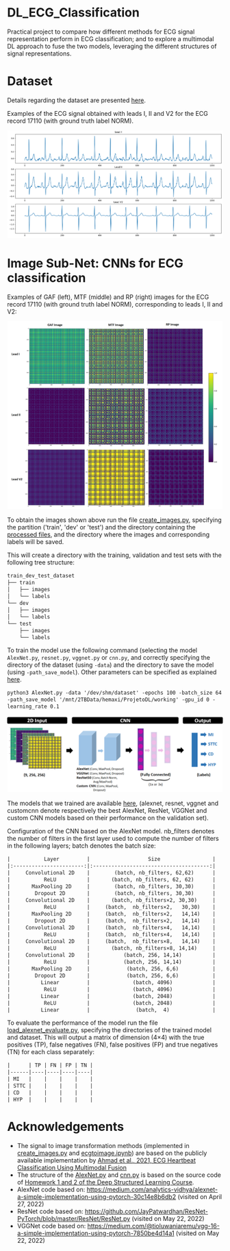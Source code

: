 # DL_ECG_Classification

Practical project to compare how different methods for ECG signal representation perform in ECG classification; and to explore a multimodal DL approach to fuse the two models, leveraging the different structures of signal representations.


# Dataset

Details regarding the dataset are presented [here](https://github.com/HemaxiN/DL_ECG_Classification/tree/main/Dataset).

Examples of the ECG signal obtained with leads I, II and V2 for the ECG record 17110 (with ground truth label NORM).

![](https://github.com/HemaxiN/DL_ECG_Classification/blob/main/Images/ecg_record_17110.PNG)



# Image Sub-Net: CNNs for ECG classification

Examples of GAF (left), MTF (middle) and RP (right) images for the ECG record 17110 (with ground truth label NORM), corresponding to leads I, II and V2:

![](https://github.com/HemaxiN/DL_ECG_Classification/blob/main/Images/examples_GAF_MTF_RP1.png)

To obtain the images shown above run the file [create_images.py](https://github.com/HemaxiN/DL_ECG_Classification/blob/main/Dataset/create_images.py), specifying the partition ('train', 'dev' or 'test') and the directory containing the [processed files](https://drive.google.com/drive/folders/1Nas7Gqcj-H28Raui_6z06kpWDsM78OBV), and the directory where the images and corresponding labels will be saved.

This will create a directory with the training, validation and test sets with the following tree structure:

```
train_dev_test_dataset
├── train
│   ├── images
│   └── labels
└── dev
│   ├── images
│   └── labels
└── test
    ├── images
    └── labels
```

To train the model use the following command (selecting the model ```AlexNet.py```, ```resnet.py```, ```vggnet.py``` or ```cnn.py```, and correctly specifying the directory of the dataset (using ```-data```) and the directory to save the model (using ```-path_save_model```). Other parameters can be specified as explained [here](https://github.com/HemaxiN/DL_ECG_Classification/blob/main/AlexNet.py#L145-L157).

```
python3 AlexNet.py -data '/dev/shm/dataset' -epochs 100 -batch_size 64 -path_save_model '/mnt/2TBData/hemaxi/ProjetoDL/working' -gpu_id 0 -learning_rate 0.1  
```

![](https://github.com/HemaxiN/DL_ECG_Classification/blob/main/Images/cnn_conf2.png)

The models that we trained are available [here](https://drive.google.com/drive/folders/12LVLYfjd2N4mTuMwAmtJ6wOwm3y9HWAT?usp=sharing), (alexnet, resnet, vggnet and customcnn denote respectively the best AlexNet, ResNet, VGGNet and custom CNN models based on their performance on the validation set).

Configuration of the CNN based on the AlexNet model. nb_filters denotes the number of filters in the first layer used to compute the number of filters in the following layers; batch denotes the batch size:
```
|           Layer         |                   Size                 |
|:-----------------------:|:--------------------------------------:|
|     Convolutional 2D    |        (batch, nb_filters, 62,62)      |
|           ReLU          |       (batch, nb_filters, 62, 62)      |
|       MaxPooling 2D     |        (batch, nb_filters, 30,30)      |
|        Dropout 2D       |        (batch, nb_filters, 30,30)      |
|     Convolutional 2D    |       (batch, nb_filters×2, 30,30)     |
|           ReLU          |     (batch,  nb_filters×2,   30,30)    |
|       MaxPooling 2D     |     (batch,  nb_filters×2,   14,14)    |
|        Dropout 2D       |     (batch,  nb_filters×2,   14,14)    |
|     Convolutional 2D    |     (batch,  nb_filters×4,   14,14)    |
|           ReLU          |     (batch,  nb_filters×4,   14,14)    |
|     Convolutional 2D    |     (batch,  nb_filters×8,   14,14)    |
|           ReLU          |       (batch, nb_filters×8, 14,14)     |
|     Convolutional 2D    |           (batch, 256, 14,14)          |
|           ReLU          |           (batch, 256, 14,14)          |
|       MaxPooling 2D     |            (batch, 256, 6,6)           |
|        Dropout 2D       |            (batch, 256, 6,6)           |
|          Linear         |              (batch, 4096)             |
|           ReLU          |              (batch, 4096)             |
|          Linear         |              (batch, 2048)             |
|           ReLU          |              (batch, 2048)             |
|          Linear         |               (batch,  4)              |
``` 

To evaluate the performance of the model run the file [load_alexnet_evaluate.py](https://github.com/HemaxiN/DL_ECG_Classification/blob/main/load_alexnet_evaluate.py), specifying the directories of the trained model and dataset. This will output a matrix of dimension (4×4) with the true positives (TP), false negatives (FN), false positives (FP) and true negatives (TN) for each class separately:

```
|      | TP | FN | FP | TN |
|------|----|----|----|----|
| MI   |    |    |    |    |
| STTC |    |    |    |    |
| CD   |    |    |    |    |
| HYP  |    |    |    |    |
```

# Acknowledgements

* The signal to image transformation methods (implemented in [create_images.py](https://github.com/HemaxiN/DL_ECG_Classification/blob/main/Dataset/create_images.py) and [ecgtoimage.ipynb](https://github.com/HemaxiN/DL_ECG_Classification/blob/main/Dataset/ecgtoimage.ipynb)) are based on the publicly available implementation by [Ahmad et al., 2021, ECG Heartbeat Classification Using Multimodal Fusion](https://github.com/zaamad/ECG-Heartbeat-Classification-Using-Multimodal-Fusion)
* The structure of the [AlexNet.py](https://github.com/HemaxiN/DL_ECG_Classification/blob/main/AlexNet.py) and [cnn.py](https://github.com/HemaxiN/DL_ECG_Classification/blob/main/cnn.py) is based on the source code of [Homework 1 and 2 of the Deep Structured Learning Course](https://fenix.tecnico.ulisboa.pt/disciplinas/AEProf/2021-2022/1-semestre/homeworks).
* AlexNet code based on: https://medium.com/analytics-vidhya/alexnet-a-simple-implementation-using-pytorch-30c14e8b6db2 (visited on April 27, 2022)
* ResNet code based on: https://github.com/JayPatwardhan/ResNet-PyTorch/blob/master/ResNet/ResNet.py (visited on May 22, 2022)
* VGGNet code based on: https://medium.com/@tioluwaniaremu/vgg-16-a-simple-implementation-using-pytorch-7850be4d14a1 (visited on May 22, 2022)
